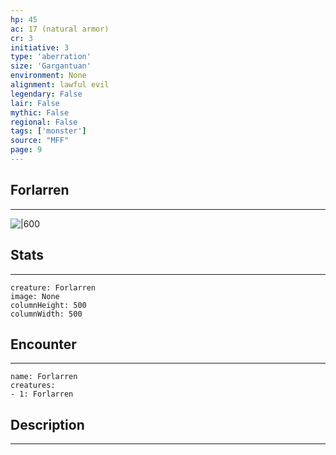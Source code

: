 ```yaml
---
hp: 45
ac: 17 (natural armor)
cr: 3
initiative: 3
type: 'aberration'    
size: 'Gargantuan'
environment: None
alignment: lawful evil
legendary: False
lair: False
mythic: False
regional: False
tags: ['monster']
source: "MFF"
page: 9
---
```


## Forlarren
---

![|600](D:/Program%20Files/5e.tools/img/bestiary/MFF/Forlarren.png)

## Stats
---

```statblock
creature: Forlarren
image: None
columnHeight: 500
columnWidth: 500
```

## Encounter
---

```encounter-table
name: Forlarren
creatures:
- 1: Forlarren
```

## Description
---




